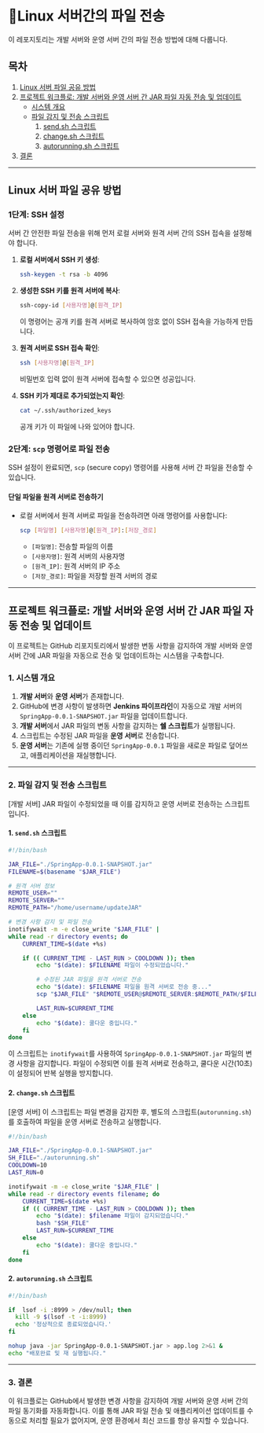 # 💽Linux 서버간의 파일 전송

이 레포지토리는 개발 서버와 운영 서버 간의 파일 전송 방법에 대해 다룹니다.

## 목차
1. [Linux 서버 파일 공유 방법](#linux-서버-파일-공유-방법)
2. [프로젝트 워크플로: 개발 서버와 운영 서버 간 JAR 파일 자동 전송 및 업데이트](#프로젝트-워크플로-개발-서버와-운영-서버-간-jar-파일-자동-전송-및-업데이트)
    - [시스템 개요](#1-시스템-개요)
    - [파일 감지 및 전송 스크립트](#2-파일-감지-및-전송-스크립트)
        1. [send.sh 스크립트](#1-sendsh-스크립트)
        2. [change.sh 스크립트](#2-changesh-스크립트)
        3. [autorunning.sh 스크립트](#3-autorunningsh-스크립트)
3. [결론](#3-결론)

---

## Linux 서버 파일 공유 방법

### 1단계: SSH 설정

서버 간 안전한 파일 전송을 위해 먼저 로컬 서버와 원격 서버 간의 SSH 접속을 설정해야 합니다.

1. **로컬 서버에서 SSH 키 생성**:
   ```bash
   ssh-keygen -t rsa -b 4096
   ```
2. **생성한 SSH 키를 원격 서버에 복사**:
   ```bash
   ssh-copy-id [사용자명]@[원격_IP]
   ```
   이 명령어는 공개 키를 원격 서버로 복사하여 암호 없이 SSH 접속을 가능하게 만듭니다.

3. **원격 서버로 SSH 접속 확인**:
   ```bash
   ssh [사용자명]@[원격_IP]
   ```
   비밀번호 입력 없이 원격 서버에 접속할 수 있으면 성공입니다.

4. **SSH 키가 제대로 추가되었는지 확인**:
   ```bash
   cat ~/.ssh/authorized_keys
   ```
   공개 키가 이 파일에 나와 있어야 합니다.

### 2단계: `scp` 명령어로 파일 전송

SSH 설정이 완료되면, `scp` (secure copy) 명령어를 사용해 서버 간 파일을 전송할 수 있습니다.

#### 단일 파일을 원격 서버로 전송하기

- 로컬 서버에서 원격 서버로 파일을 전송하려면 아래 명령어를 사용합니다:
   ```bash
   scp [파일명] [사용자명]@[원격_IP]:[저장_경로]
   ```
   - `[파일명]`: 전송할 파일의 이름
   - `[사용자명]`: 원격 서버의 사용자명
   - `[원격_IP]`: 원격 서버의 IP 주소
   - `[저장_경로]`: 파일을 저장할 원격 서버의 경로

---

## 프로젝트 워크플로: 개발 서버와 운영 서버 간 JAR 파일 자동 전송 및 업데이트

이 프로젝트는 GitHub 리포지토리에서 발생한 변동 사항을 감지하여 개발 서버와 운영 서버 간에 JAR 파일을 자동으로 전송 및 업데이트하는 시스템을 구축합니다.

### 1. 시스템 개요

1. **개발 서버**와 **운영 서버**가 존재합니다.
2. GitHub에 변경 사항이 발생하면 **Jenkins 파이프라인**이 자동으로 개발 서버의 `SpringApp-0.0.1-SNAPSHOT.jar` 파일을 업데이트합니다.
3. **개발 서버**에서 JAR 파일의 변동 사항을 감지하는 **쉘 스크립트**가 실행됩니다.
4. 스크립트는 수정된 JAR 파일을 **운영 서버**로 전송합니다.
5. **운영 서버**는 기존에 실행 중이던 `SpringApp-0.0.1` 파일을 새로운 파일로 덮어쓰고, 애플리케이션을 재실행합니다.

---

### 2. 파일 감지 및 전송 스크립트

[개발 서버] JAR 파일이 수정되었을 때 이를 감지하고 운영 서버로 전송하는 스크립트입니다.

#### 1. `send.sh` 스크립트

```bash
#!/bin/bash

JAR_FILE="./SpringApp-0.0.1-SNAPSHOT.jar"
FILENAME=$(basename "$JAR_FILE")

# 원격 서버 정보
REMOTE_USER=""
REMOTE_SERVER=""
REMOTE_PATH="/home/username/updateJAR"

# 변경 사항 감지 및 파일 전송
inotifywait -m -e close_write "$JAR_FILE" |
while read -r directory events; do
    CURRENT_TIME=$(date +%s)

    if (( CURRENT_TIME - LAST_RUN > COOLDOWN )); then
        echo "$(date): $FILENAME 파일이 수정되었습니다."

        # 수정된 JAR 파일을 원격 서버로 전송
        echo "$(date): $FILENAME 파일을 원격 서버로 전송 중..."
        scp "$JAR_FILE" "$REMOTE_USER@$REMOTE_SERVER:$REMOTE_PATH/$FILENAME"

        LAST_RUN=$CURRENT_TIME
    else
        echo "$(date): 쿨다운 중입니다."
    fi
done
```

이 스크립트는 `inotifywait`를 사용하여 `SpringApp-0.0.1-SNAPSHOT.jar` 파일의 변경 사항을 감지합니다. 파일이 수정되면 이를 원격 서버로 전송하고, 쿨다운 시간(10초)이 설정되어 반복 실행을 방지합니다.

#### 2. `change.sh` 스크립트

[운영 서버] 이 스크립트는 파일 변경을 감지한 후, 별도의 스크립트(`autorunning.sh`)를 호출하여 파일을 운영 서버로 전송하고 실행합니다.

```bash
#!/bin/bash

JAR_FILE="./SpringApp-0.0.1-SNAPSHOT.jar"
SH_FILE="./autorunning.sh"
COOLDOWN=10
LAST_RUN=0

inotifywait -m -e close_write "$JAR_FILE" |
while read -r directory events filename; do
    CURRENT_TIME=$(date +%s)
    if (( CURRENT_TIME - LAST_RUN > COOLDOWN )); then
        echo "$(date): $filename 파일이 감지되었습니다."
        bash "$SH_FILE"
        LAST_RUN=$CURRENT_TIME
    else
        echo "$(date): 쿨다운 중입니다."
    fi
done
```
#### 2. `autorunning.sh` 스크립트
```bash
#!/bin/bash

if  lsof -i :8999 > /dev/null; then
  kill -9 $(lsof -t -i:8999)
  echo '정상적으로 종료되었습니다.'
fi

nohup java -jar SpringApp-0.0.1-SNAPSHOT.jar > app.log 2>&1 &
echo "배포완료 및 재 실행됩니다."
```
---

### 3. 결론

이 워크플로는 GitHub에서 발생한 변경 사항을 감지하여 개발 서버와 운영 서버 간의 파일 동기화를 자동화합니다. 이를 통해 JAR 파일 전송 및 애플리케이션 업데이트를 수동으로 처리할 필요가 없어지며, 운영 환경에서 최신 코드를 항상 유지할 수 있습니다.
